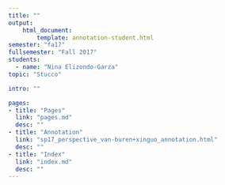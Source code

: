 ```yaml
---
title: ""
output:
    html_document:
        template: annotation-student.html
semester: "fa17"
fullsemester: "Fall 2017"
students:
  - name: "Nina Elizondo-Garza"
topic: "Stucco"

intro: ""

pages:
- title: "Pages"
  link: "pages.md"
  desc: ""
- title: "Annotation"
  link: "sp17_perspective_van-buren+xinguo_annotation.html"
  desc: ""
- title: "Index"
  link: "index.md"
  desc: ""
---
```

